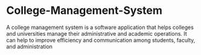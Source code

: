 # College-Management-System
A college management system is a software application that helps colleges and universities manage their administrative and academic operations. It can help to improve efficiency and communication among students, faculty, and administration
